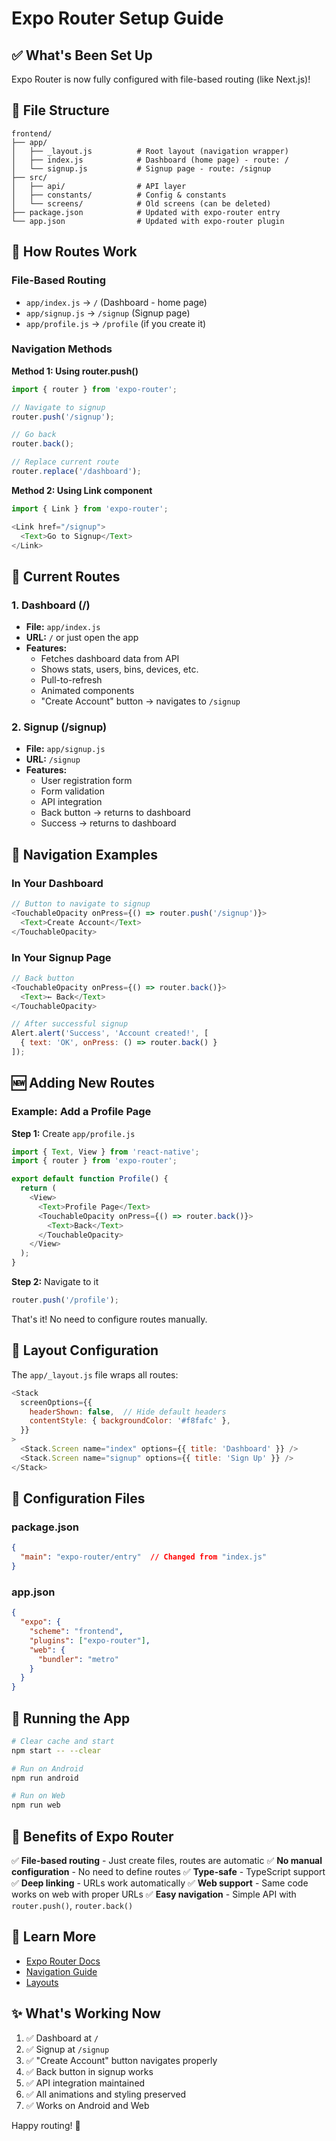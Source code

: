 # Expo Router Setup Guide

## ✅ What's Been Set Up

Expo Router is now fully configured with file-based routing (like Next.js)!

## 📁 File Structure

```
frontend/
├── app/
│   ├── _layout.js          # Root layout (navigation wrapper)
│   ├── index.js            # Dashboard (home page) - route: /
│   └── signup.js           # Signup page - route: /signup
├── src/
│   ├── api/                # API layer
│   ├── constants/          # Config & constants
│   └── screens/            # Old screens (can be deleted)
├── package.json            # Updated with expo-router entry
└── app.json                # Updated with expo-router plugin
```

## 🚀 How Routes Work

### File-Based Routing

- `app/index.js` → `/` (Dashboard - home page)
- `app/signup.js` → `/signup` (Signup page)
- `app/profile.js` → `/profile` (if you create it)

### Navigation Methods

**Method 1: Using router.push()**
```javascript
import { router } from 'expo-router';

// Navigate to signup
router.push('/signup');

// Go back
router.back();

// Replace current route
router.replace('/dashboard');
```

**Method 2: Using Link component**
```javascript
import { Link } from 'expo-router';

<Link href="/signup">
  <Text>Go to Signup</Text>
</Link>
```

## 📱 Current Routes

### 1. Dashboard (/)
- **File:** `app/index.js`
- **URL:** `/` or just open the app
- **Features:**
  - Fetches dashboard data from API
  - Shows stats, users, bins, devices, etc.
  - Pull-to-refresh
  - Animated components
  - "Create Account" button → navigates to `/signup`

### 2. Signup (/signup)
- **File:** `app/signup.js`
- **URL:** `/signup`
- **Features:**
  - User registration form
  - Form validation
  - API integration
  - Back button → returns to dashboard
  - Success → returns to dashboard

## 🎯 Navigation Examples

### In Your Dashboard
```javascript
// Button to navigate to signup
<TouchableOpacity onPress={() => router.push('/signup')}>
  <Text>Create Account</Text>
</TouchableOpacity>
```

### In Your Signup Page
```javascript
// Back button
<TouchableOpacity onPress={() => router.back()}>
  <Text>← Back</Text>
</TouchableOpacity>

// After successful signup
Alert.alert('Success', 'Account created!', [
  { text: 'OK', onPress: () => router.back() }
]);
```

## 🆕 Adding New Routes

### Example: Add a Profile Page

**Step 1:** Create `app/profile.js`
```javascript
import { Text, View } from 'react-native';
import { router } from 'expo-router';

export default function Profile() {
  return (
    <View>
      <Text>Profile Page</Text>
      <TouchableOpacity onPress={() => router.back()}>
        <Text>Back</Text>
      </TouchableOpacity>
    </View>
  );
}
```

**Step 2:** Navigate to it
```javascript
router.push('/profile');
```

That's it! No need to configure routes manually.

## 🎨 Layout Configuration

The `app/_layout.js` file wraps all routes:

```javascript
<Stack
  screenOptions={{
    headerShown: false,  // Hide default headers
    contentStyle: { backgroundColor: '#f8fafc' },
  }}
>
  <Stack.Screen name="index" options={{ title: 'Dashboard' }} />
  <Stack.Screen name="signup" options={{ title: 'Sign Up' }} />
</Stack>
```

## 🔧 Configuration Files

### package.json
```json
{
  "main": "expo-router/entry"  // Changed from "index.js"
}
```

### app.json
```json
{
  "expo": {
    "scheme": "frontend",
    "plugins": ["expo-router"],
    "web": {
      "bundler": "metro"
    }
  }
}
```

## 🚀 Running the App

```bash
# Clear cache and start
npm start -- --clear

# Run on Android
npm run android

# Run on Web
npm run web
```

## 🎯 Benefits of Expo Router

✅ **File-based routing** - Just create files, routes are automatic
✅ **No manual configuration** - No need to define routes
✅ **Type-safe** - TypeScript support
✅ **Deep linking** - URLs work automatically
✅ **Web support** - Same code works on web with proper URLs
✅ **Easy navigation** - Simple API with `router.push()`, `router.back()`

## 📖 Learn More

- [Expo Router Docs](https://docs.expo.dev/router/introduction/)
- [Navigation Guide](https://docs.expo.dev/router/navigating-pages/)
- [Layouts](https://docs.expo.dev/router/layouts/)

## ✨ What's Working Now

1. ✅ Dashboard at `/`
2. ✅ Signup at `/signup`
3. ✅ "Create Account" button navigates properly
4. ✅ Back button in signup works
5. ✅ API integration maintained
6. ✅ All animations and styling preserved
7. ✅ Works on Android and Web

Happy routing! 🎉


